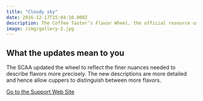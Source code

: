 ```yaml
---
title: "Cloudy sky"
date: 2016-12-17T15:04:10.000Z
description: The Coffee Taster’s Flavor Wheel, the official resource used by coffee tasters, has been revised for the first time this year.
image: /img/gallery-2.jpg
---
```


## What the updates mean to you

The SCAA updated the wheel to reflect the finer nuances needed to describe flavors more precisely. The new descriptions are more detailed and hence allow cuppers to distinguish between more flavors.

[Go to the Support Web Site](https://support.west-wind.com)
